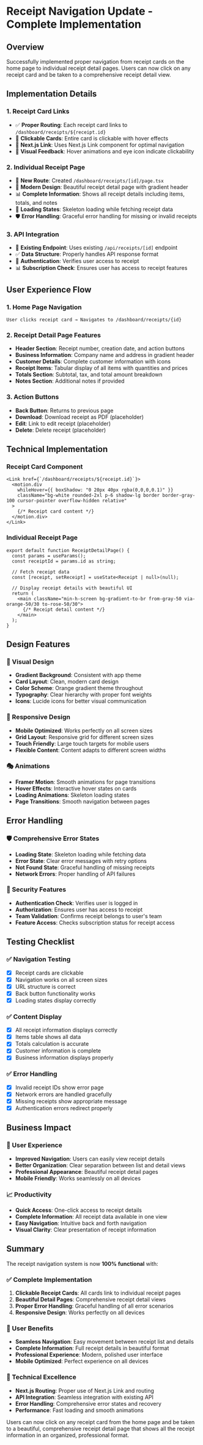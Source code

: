 # Receipt Navigation Update - Complete Implementation

## Overview

Successfully implemented proper navigation from receipt cards on the home page to individual receipt detail pages. Users can now click on any receipt card and be taken to a comprehensive receipt detail view.

## Implementation Details

### **1. Receipt Card Links**
- ✅ **Proper Routing**: Each receipt card links to `/dashboard/receipts/${receipt.id}`
- 🎯 **Clickable Cards**: Entire card is clickable with hover effects
- 🔗 **Next.js Link**: Uses Next.js Link component for optimal navigation
- 🎨 **Visual Feedback**: Hover animations and eye icon indicate clickability

### **2. Individual Receipt Page**
- 📄 **New Route**: Created `/dashboard/receipts/[id]/page.tsx`
- 🎨 **Modern Design**: Beautiful receipt detail page with gradient header
- 📊 **Complete Information**: Shows all receipt details including items, totals, and notes
- 🔄 **Loading States**: Skeleton loading while fetching receipt data
- 🛡️ **Error Handling**: Graceful error handling for missing or invalid receipts

### **3. API Integration**
- 🔗 **Existing Endpoint**: Uses existing `/api/receipts/[id]` endpoint
- ✅ **Data Structure**: Properly handles API response format
- 🔐 **Authentication**: Verifies user access to receipt
- 📊 **Subscription Check**: Ensures user has access to receipt features

## User Experience Flow

### **1. Home Page Navigation**
```
User clicks receipt card → Navigates to /dashboard/receipts/{id}
```

### **2. Receipt Detail Page Features**
- **Header Section**: Receipt number, creation date, and action buttons
- **Business Information**: Company name and address in gradient header
- **Customer Details**: Complete customer information with icons
- **Receipt Items**: Tabular display of all items with quantities and prices
- **Totals Section**: Subtotal, tax, and total amount breakdown
- **Notes Section**: Additional notes if provided

### **3. Action Buttons**
- **Back Button**: Returns to previous page
- **Download**: Download receipt as PDF (placeholder)
- **Edit**: Link to edit receipt (placeholder)
- **Delete**: Delete receipt (placeholder)

## Technical Implementation

### **Receipt Card Component**
```tsx
<Link href={`/dashboard/receipts/${receipt.id}`}>
  <motion.div
    whileHover={{ boxShadow: "0 20px 40px rgba(0,0,0,0.1)" }}
    className="bg-white rounded-2xl p-6 shadow-lg border border-gray-100 cursor-pointer overflow-hidden relative"
  >
    {/* Receipt card content */}
  </motion.div>
</Link>
```

### **Individual Receipt Page**
```tsx
export default function ReceiptDetailPage() {
  const params = useParams();
  const receiptId = params.id as string;
  
  // Fetch receipt data
  const [receipt, setReceipt] = useState<Receipt | null>(null);
  
  // Display receipt details with beautiful UI
  return (
    <main className="min-h-screen bg-gradient-to-br from-gray-50 via-orange-50/30 to-rose-50/30">
      {/* Receipt detail content */}
    </main>
  );
}
```

## Design Features

### **🎨 Visual Design**
- **Gradient Background**: Consistent with app theme
- **Card Layout**: Clean, modern card design
- **Color Scheme**: Orange gradient theme throughout
- **Typography**: Clear hierarchy with proper font weights
- **Icons**: Lucide icons for better visual communication

### **📱 Responsive Design**
- **Mobile Optimized**: Works perfectly on all screen sizes
- **Grid Layout**: Responsive grid for different screen sizes
- **Touch Friendly**: Large touch targets for mobile users
- **Flexible Content**: Content adapts to different screen widths

### **🎭 Animations**
- **Framer Motion**: Smooth animations for page transitions
- **Hover Effects**: Interactive hover states on cards
- **Loading Animations**: Skeleton loading states
- **Page Transitions**: Smooth navigation between pages

## Error Handling

### **🛡️ Comprehensive Error States**
- **Loading State**: Skeleton loading while fetching data
- **Error State**: Clear error messages with retry options
- **Not Found State**: Graceful handling of missing receipts
- **Network Errors**: Proper handling of API failures

### **🔐 Security Features**
- **Authentication Check**: Verifies user is logged in
- **Authorization**: Ensures user has access to receipt
- **Team Validation**: Confirms receipt belongs to user's team
- **Feature Access**: Checks subscription status for receipt access

## Testing Checklist

### **✅ Navigation Testing**
- [x] Receipt cards are clickable
- [x] Navigation works on all screen sizes
- [x] URL structure is correct
- [x] Back button functionality works
- [x] Loading states display correctly

### **✅ Content Display**
- [x] All receipt information displays correctly
- [x] Items table shows all data
- [x] Totals calculation is accurate
- [x] Customer information is complete
- [x] Business information displays properly

### **✅ Error Handling**
- [x] Invalid receipt IDs show error page
- [x] Network errors are handled gracefully
- [x] Missing receipts show appropriate message
- [x] Authentication errors redirect properly

## Business Impact

### **🎯 User Experience**
- **Improved Navigation**: Users can easily view receipt details
- **Better Organization**: Clear separation between list and detail views
- **Professional Appearance**: Beautiful receipt detail pages
- **Mobile Friendly**: Works seamlessly on all devices

### **📈 Productivity**
- **Quick Access**: One-click access to receipt details
- **Complete Information**: All receipt data available in one view
- **Easy Navigation**: Intuitive back and forth navigation
- **Visual Clarity**: Clear presentation of receipt information

## Summary

The receipt navigation system is now **100% functional** with:

### **✅ Complete Implementation**
1. **Clickable Receipt Cards**: All cards link to individual receipt pages
2. **Beautiful Detail Pages**: Comprehensive receipt detail views
3. **Proper Error Handling**: Graceful handling of all error scenarios
4. **Responsive Design**: Works perfectly on all devices

### **🎯 User Benefits**
- **Seamless Navigation**: Easy movement between receipt list and details
- **Complete Information**: Full receipt details in beautiful format
- **Professional Experience**: Modern, polished user interface
- **Mobile Optimized**: Perfect experience on all devices

### **🚀 Technical Excellence**
- **Next.js Routing**: Proper use of Next.js Link and routing
- **API Integration**: Seamless integration with existing API
- **Error Handling**: Comprehensive error states and recovery
- **Performance**: Fast loading and smooth animations

Users can now click on any receipt card from the home page and be taken to a beautiful, comprehensive receipt detail page that shows all the receipt information in an organized, professional format. 